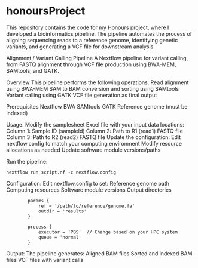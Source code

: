 # honoursProject
This repository contains the code for my Honours project, where I developed a bioinformatics pipeline. The pipeline automates the process of aligning sequencing reads to a reference genome, identifying genetic variants, and generating a VCF file for downstream analysis.

Alignment / Variant Calling Pipeline
A Nextflow pipeline for variant calling, from FASTQ alignment through VCF file production using BWA-MEM, SAMtools, and GATK.

Overview
This pipeline performs the following operations:
    Read alignment using BWA-MEM
    SAM to BAM conversion and sorting using SAMtools
    Variant calling using GATK
    VCF file generation as final output

Prerequisites
    Nextflow
    BWA
    SAMtools
    GATK
    Reference genome (must be indexed)

Usage:
    Modify the samplesheet Excel file with your input data locations:
        Column 1: Sample ID (sampleId)
        Column 2: Path to R1 (read1) FASTQ file
        Column 3: Path to R2 (read2) FASTQ file
    Update the configuration:
        Edit nextflow.config to match your computing environment
        Modify resource allocations as needed
        Update software module versions/paths
    
Run the pipeline:

    nextflow run script.nf -c nextflow.config


  Configuration:
        Edit nextflow.config to set:
            Reference genome path
            Computing resources
            Software module versions
            Output directories

            params {
                ref = '/path/to/reference/genome.fa'
                outdir = 'results'
            }

            process {
                executor = 'PBS'  // Change based on your HPC system
                queue = 'normal'
            }


  Output:
      The pipeline generates:
          Aligned BAM files
          Sorted and indexed BAM files
          VCF files with variant calls
      

